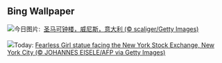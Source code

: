 ## Bing Wallpaper
![](https://www.bing.com/th?id=OHR.ItalyClock_ZH-CN0846995743_UHD.jpg&w=1000)今日图片: &nbsp;[圣马可钟楼，威尼斯，意大利 (© scaliger/Getty Images)](https://www.bing.com/th?id=OHR.ItalyClock_ZH-CN0846995743_UHD.jpg)
<br><br/>
![](https://www.bing.com/th?id=OHR.FearlessWomen_EN-US7338738180_UHD.jpg&w=1000)Today: [Fearless Girl statue facing the New York Stock Exchange, New York City (© JOHANNES EISELE/AFP via Getty Images)](https://www.bing.com/th?id=OHR.FearlessWomen_EN-US7338738180_UHD.jpg)
<br><br/>
